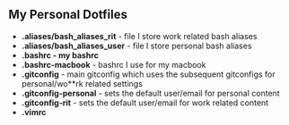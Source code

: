 ## My Personal Dotfiles

* **.aliases/bash_aliases_rit** - file I store work related bash aliases
* **.aliases/bash_aliases_user** - file I store personal bash aliases
* **.bashrc - my bashrc**
* **.bashrc-macbook** - bashrc I use for my macbook
* **.gitconfig** - main gitconfig which uses the subsequent gitconfigs for personal/wo**rk related settings
* **.gitconfig-personal** - sets the default user/email for personal content
* **.gitconfig-rit** - sets the default user/email for work related content
* **.vimrc**